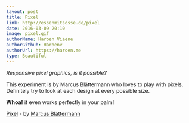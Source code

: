 ```yaml
---
layout: post
title: Pixel
link: http://essenmitsosse.de/pixel
date: 2016-03-09 20:10
image: pixel.gif
authorName: Haroen Viaene
authorGithub: Haroenv
authorUrl: https://haroen.me
type: Beautiful
---
```

_Responsive pixel graphics, is it possible?_

This experiment is by Marcus Blättermann who loves to play with pixels. Definitely try to look at each design at every possible size.

**Whoa!** it even works perfectly in your palm!

[Pixel](http://essenmitsosse.de/pixel) - by [Marcus Blättermann](http://essenmitsosse.de)
